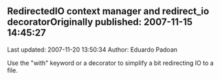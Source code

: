## RedirectedIO context manager and redirect_io decoratorOriginally published: 2007-11-15 14:45:27 
Last updated: 2007-11-20 13:50:34 
Author: Eduardo Padoan 
 
Use the "with" keyword or a decorator to simplify a bit redirecting IO to a file.